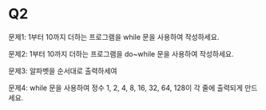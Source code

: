 # Q2



문제1: 1부터 10까지 더하는 프로그램을 while 문을 사용하여 작성하세요.


문제2: 1부터 10까지 더하는 프로그램을 do~while 문을 사용하여 작성하세요.


문제3: 알파벳을 순서대로 출력하세여


문제4: while 문을 사용하여 정수 1, 2, 4, 8, 16, 32, 64, 128이 각 줄에 출력되게 만드세요.
